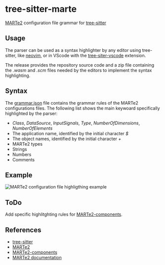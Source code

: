 # tree-sitter-marte

[MARTe2](https://vcis.f4e.europa.eu/marte2-docs/master/html/) configuration file grammar for [tree-sitter](https://github.com/tree-sitter/tree-sitter)

## Usage
The parser can be used as a syntax highlighter by any editor using tree-sitter, like [neovim](https://neovim.io/), or in VScode with the [tree-siter-vscode](https://marketplace.visualstudio.com/items?itemName=AlecGhost.tree-sitter-vscode) extension.

The release provides the repository source code and a zip file containing the *.wasm* and *.scm* files needed by the editors to implement the syntax highlighting.

## Syntax
The [grammar.json](./src/grammar.json) file contains the grammar rules of the MARTe2 configurations files. The following list shows the main keywoard specifically  highlighted by the parser:
- *Class*, *DataSource*, *InputSignals*, *Type*, *NumberOfDimensions*, *NumberOfElements*
- The application name, identified by the initial character *$*
- The object names, identified by the initial character *+*
- MARTe2 types
- Strings
- Numbers
- Comments

## Example
![MARTe2 configuration file highligthing example](./images/example.jpg)

## ToDo
Add specific highlitghting rules for [MARTe2-components](https://github.com/aneto0/MARTe2-components).

## References
- [tree-sitter](https://tree-sitter.github.io)
- [MARTe2](https://github.com/aneto0/MARTe2)
- [MARTe2-components](https://github.com/aneto0/MARTe2-components)
- [MARTe2 documentation](https://vcis.f4e.europa.eu/marte2-docs/master/html/)
